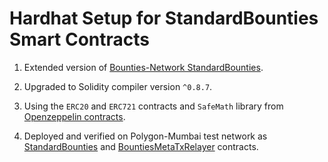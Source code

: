 # Hardhat Setup for StandardBounties Smart Contracts

1. Extended version of [Bounties-Network StandardBounties](https://github.com/Bounties-Network/StandardBounties).

2. Upgraded to Solidity compiler version `^0.8.7`.

3. Using the `ERC20` and `ERC721` contracts and `SafeMath` library from [Openzeppelin contracts](https://github.com/OpenZeppelin/openzeppelin-contracts).

4. Deployed and verified on Polygon-Mumbai test network as [StandardBounties](https://mumbai.polygonscan.com/address/0x1A24541f9Dd37D70aE6224dE6Ce2dd4f38eD8073) and [BountiesMetaTxRelayer](https://mumbai.polygonscan.com/address/0x01228881C24e7C975a621B1d9eD73905ffDF5c4e) contracts.


